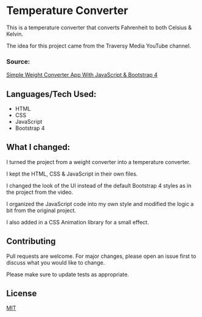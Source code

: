 # Temperature Converter

This is a temperature converter that converts Fahrenheit to both Celsius & Kelvin. 

The idea for this project came from the Traversy Media YouTube channel. 

### Source:

[Simple Weight Converter App With JavaScript & Bootstrap 4](https://www.youtube.com/watch?v=7l-ZAuU8TXc)


## Languages/Tech Used:

- HTML
- CSS
- JavaScript
- Bootstrap 4


## What I changed:

I turned the project from a weight converter into a temperature converter. 

I kept the HTML, CSS & JavaScript in their own files.

I changed the look of the UI instead of the default Bootstrap 4 styles as in the project from the video.

I organized the JavaScript code into my own style and modified the logic a bit from the original project.

I also added in a CSS Animation library for a small effect. 

## Contributing
Pull requests are welcome. For major changes, please open an issue first to discuss what you would like to change.

Please make sure to update tests as appropriate.

## License
[MIT](https://choosealicense.com/licenses/mit/)